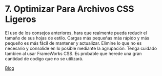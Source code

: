 # 7. Optimizar Para Archivos CSS Ligeros

El uso de los consejos anteriores, hara que realmente pueda reducir el tamaño de sus hojas de estilo. Cargas más pequeñas más rápido y más pequeño es más fácil de mantener y actualizar. Elimine lo que no es necesario y consolide en lo posible mediante la agrupación. Tenga cuidado tambien al usar FrameWorks CSS. Es probable que herede una gran cantidad de codigo que no se utilizará.

[Blog](http://blog.hostdime.com.co/10-buenas-practicas-para-mejorar-su-codigo-css/)